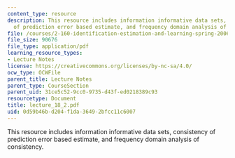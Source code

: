 ```yaml
---
content_type: resource
description: This resource includes information informative data sets, consistency
  of prediction error based estimate, and frequency domain analysis of consistency.
file: /courses/2-160-identification-estimation-and-learning-spring-2006/0d59b46bd204f1da36492bfcc11c6007_lecture_18_2.pdf
file_size: 90676
file_type: application/pdf
learning_resource_types:
- Lecture Notes
license: https://creativecommons.org/licenses/by-nc-sa/4.0/
ocw_type: OCWFile
parent_title: Lecture Notes
parent_type: CourseSection
parent_uid: 31ce5c52-9cc0-9735-d43f-ed0218389c93
resourcetype: Document
title: lecture_18_2.pdf
uid: 0d59b46b-d204-f1da-3649-2bfcc11c6007
---
```

This resource includes information informative data sets, consistency of prediction error based estimate, and frequency domain analysis of consistency.